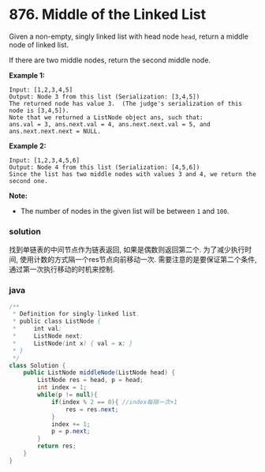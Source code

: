 # 876. Middle of the Linked List

Given a non-empty, singly linked list with head node `head`, return a middle node of linked list.

If there are two middle nodes, return the second middle node.

 

**Example 1:**

```
Input: [1,2,3,4,5]
Output: Node 3 from this list (Serialization: [3,4,5])
The returned node has value 3.  (The judge's serialization of this node is [3,4,5]).
Note that we returned a ListNode object ans, such that:
ans.val = 3, ans.next.val = 4, ans.next.next.val = 5, and ans.next.next.next = NULL.

```

**Example 2:**

```
Input: [1,2,3,4,5,6]
Output: Node 4 from this list (Serialization: [4,5,6])
Since the list has two middle nodes with values 3 and 4, we return the second one.

```

 

**Note:**

- The number of nodes in the given list will be between `1` and `100`.

### solution

找到单链表的中间节点作为链表返回, 如果是偶数则返回第二个. 为了减少执行时间, 使用计数的方式隔一个res节点向前移动一次. 需要注意的是要保证第二个条件, 通过第一次执行移动的时机来控制.

### java

```java
/**
 * Definition for singly-linked list.
 * public class ListNode {
 *     int val;
 *     ListNode next;
 *     ListNode(int x) { val = x; }
 * }
 */
class Solution {
    public ListNode middleNode(ListNode head) {
        ListNode res = head, p = head;
        int index = 1;
        while(p != null){
            if(index % 2 == 0){ //index每隔一次+1
                res = res.next;
            }
            index += 1;
            p = p.next;
        }
        return res;
    }
}
```





